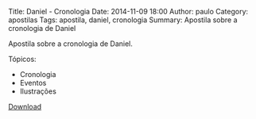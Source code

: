 Title: Daniel - Cronologia
Date: 2014-11-09 18:00
Author: paulo
Category: apostilas
Tags: apostila, daniel, cronologia
Summary: Apostila sobre a cronologia de Daniel

Apostila sobre a cronologia de Daniel.

Tópicos:

- Cronologia
- Eventos
- Ilustrações


[Download](https://www.dropbox.com/s/lknnhrkjaloeg52/Daniel%20-%20Cronologia.pdf?dl=1)